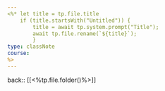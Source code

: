 ```yaml
---
<%* let title = tp.file.title 
	if (title.startsWith("Untitled")) { 
		title = await tp.system.prompt("Title"); 
		await tp.file.rename(`${title}`); 
		}  
type: classNote
course: 
%>
---
```

back:: [[<%tp.file.folder()%>]]